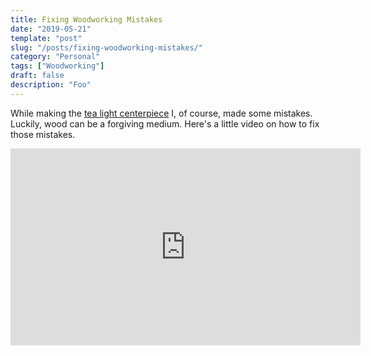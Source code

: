 ```yaml
---
title: Fixing Woodworking Mistakes
date: "2019-05-21"
template: "post"
slug: "/posts/fixing-woodworking-mistakes/"
category: "Personal"
tags: ["Woodworking"]
draft: false
description: "Foo"
---
```


While making the [tea light centerpiece](/posts/first-woodworking-video/) I, of course, made some mistakes. Luckily, wood can be a forgiving medium. Here's a little video on how to fix those mistakes.

<iframe width="560" height="315" src="https://www.youtube.com/embed/Z4AwnfYSuZg" frameborder="0" allow="accelerometer; autoplay; encrypted-media; gyroscope; picture-in-picture" allowfullscreen></iframe>
